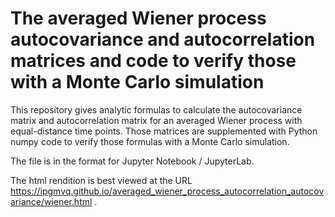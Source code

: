 # The averaged Wiener process autocovariance and autocorrelation matrices and code to verify those with a Monte Carlo simulation
This repository gives analytic formulas to calculate the autocovariance matrix and autocorrelation matrix for an averaged Wiener process with equal-distance time points. Those matrices are supplemented with Python numpy code to verify those formulas with a Monte Carlo simulation.

The file is in the format for Jupyter Notebook / JupyterLab.

The html rendition is best viewed at the URL https://ipgmvq.github.io/averaged_wiener_process_autocorrelation_autocovariance/wiener.html .
